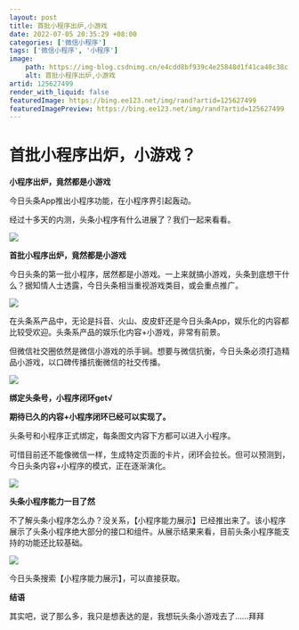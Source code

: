 ```yaml
---
layout: post
title: 首批小程序出炉,小游戏
date: 2022-07-05 20:35:29 +08:00
categories: ['微信小程序']
tags: ['微信小程序', '小程序']
image:
    path: https://img-blog.csdnimg.cn/e4cdd8bf939c4e25848d1f41ca40c38c.jpeg?x-oss-process=image/resize,m_fixed,h_150
    alt: 首批小程序出炉,小游戏
artid: 125627499
render_with_liquid: false
featuredImage: https://bing.ee123.net/img/rand?artid=125627499
featuredImagePreview: https://bing.ee123.net/img/rand?artid=125627499
---
```


# 首批小程序出炉，小游戏？

**小程序出炉，竟然都是小游戏**

今日头条App推出小程序功能，在小程序界引起轰动。

经过十多天的内测，头条小程序有什么进展了？我们一起来看看。

![](https://i-blog.csdnimg.cn/blog_migrate/1b77cf3074f0d18f71652ab1ba0def63.jpeg)

**首批小程序出炉，竟然都是小游戏**

今日头条的第一批小程序，居然都是小游戏。一上来就搞小游戏，头条到底想干什么？据知情人士透露，今日头条相当重视游戏类目，或会重点推广。

![](https://i-blog.csdnimg.cn/blog_migrate/bc8647f0322baf7ce19ca74514c7b488.jpeg)

在头条系产品中，无论是抖音、火山、皮皮虾还是今日头条App，娱乐化的内容都比较受欢迎。头条系产品的娱乐化内容+小游戏，非常有前景。

但微信社交圈依然是微信小游戏的杀手锏。想要与微信抗衡，今日头条必须打造精品小游戏，以口碑传播抗衡微信的社交传播。

![](https://i-blog.csdnimg.cn/blog_migrate/bf8fd7ec7ace65f0ef49bcb8ccccf749.jpeg)

**绑定头条号，小程序闭环get√**

**期待已久的内容+小程序闭环已经可以实现了。**

头条号和小程序正式绑定，每条图文内容下方都可以进入小程序。

可惜目前还不能像微信一样，生成特定页面的卡片，闭环会拉长。但可以预测到，今日头条内容+小程序的模式，正在逐渐演化。

![](https://i-blog.csdnimg.cn/blog_migrate/f4d08cae04c547c694d03f5b48e7d065.jpeg)

**头条小程序能力一目了然**

不了解头条小程序怎么办？没关系，【小程序能力展示】已经推出来了。该小程序展示了头条小程序绝大部分的接口和组件。从展示结果来看，目前头条小程序能支持的功能还比较基础。

![](https://i-blog.csdnimg.cn/blog_migrate/425631d36398d405d0f641e7d026b6dc.jpeg)

今日头条搜索【小程序能力展示】，可以直接获取。

**结语**

其实吧，说了那么多，我只是想表达的是，我想玩头条小游戏去了……拜拜